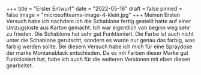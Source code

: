 +++
title = "Erster Entwurf"
date = "2022-05-16"
draft = false
pinned = false
image = "microsoftteams-image-4-klein.jpg"
+++
Meinen Ersten Versuch habe ich nachdem ich die Schablone fertig gestellt hatte auf einer Umzugskiste aus Karton gemacht. Ich war eigentlich von beginn weg sehr zu frieden. Die Schablone hat sehr gut Funktioniert. Die Farbe ist auch nicht unter die Schablone gerutscht, sondern es wurde nur genau das farbig, was farbig werden sollte. Bei diesem Versuch habe ich mich für eine Spraydose der marke Montanablack entschieden. Da es mit Farben dieser Marke gut Funktioniert hat, habe ich auch für die weiteren Versionen mit eben diesen gearbeitet.